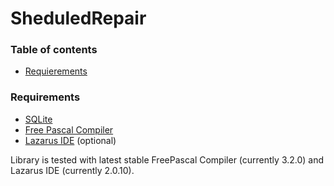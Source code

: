 # SheduledRepair



### Table of contents

* [Requierements](#requirements)

### Requirements

* [SQLite](https://www.sqlite.org)
* [Free Pascal Compiler](http://freepascal.org)
* [Lazarus IDE](http://www.lazarus.freepascal.org/) (optional)

Library is tested with latest stable FreePascal Compiler (currently 3.2.0) and Lazarus IDE (currently 2.0.10).